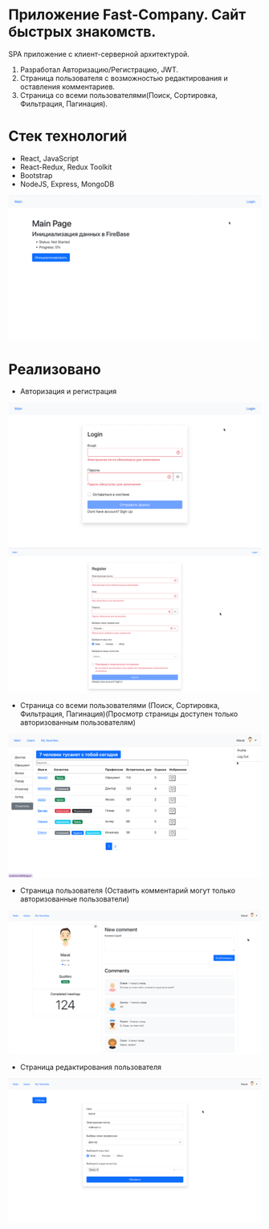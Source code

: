 # Приложение Fast-Company. Сайт быстрых знакомств.

SPA приложение с клиент-серверной архитектурой.
1. Разработал Авторизацию/Регистрацию, JWT.
2. Страница пользователя с возможностью редактирования и оставления комментариев.
3. Страница со всеми пользователями(Поиск, Сортировка, Фильтрация,
Пагинация).


# Стек технологий
- React, JavaScript
- React-Redux, Redux Toolkit
- Bootstrap
- NodeJS, Express, MongoDB

![Screenshot](./screenshots/main-page.png)

# Реализовано

- Авторизация и регистрация

![Screenshot](./screenshots/sign-in.png)
![Screenshot](./screenshots/sign-up.png)

- Страница со всеми пользователями (Поиск, Сортировка, Фильтрация, Пагинация)(Просмотр страницы доступен только авторизованным пользователям)

![Screenshot](./screenshots/users-page.png)

- Страница пользователя (Оставить комментарий могут только авторизованные пользователи)

![Screenshot](./screenshots/user-page.png)

- Страница редактирования пользователя

![Screenshot](./screenshots/edit-page.png)


